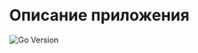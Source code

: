 # Описание приложения
![Go Version](https://img.shields.io/badge/go%20version-%3E=1.24-61CFDD.svg?style=flat-square)